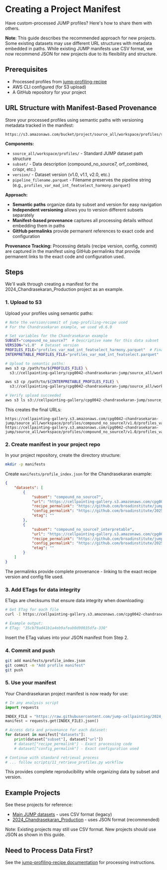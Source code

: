 # Creating a Project Manifest

Have custom-processed JUMP profiles? Here's how to share them with others.

**Note**: This guide describes the recommended approach for new projects. Some existing datasets may use different URL structures with metadata embedded in paths. While existing JUMP manifests use CSV format, we now recommend JSON for new projects due to its flexibility and structure.

## Prerequisites

- Processed profiles from [jump-profiling-recipe](https://github.com/broadinstitute/jump-profiling-recipe/blob/main/DOCUMENTATION.md)
- AWS CLI configured (for S3 upload)
- A GitHub repository for your project

## URL Structure with Manifest-Based Provenance

Store your processed profiles using semantic paths with versioning metadata tracked in the manifest:

```
https://s3.amazonaws.com/bucket/project/source_all/workspace/profiles/subset/version/pipeline_filename.parquet
```

**Components:**
- `source_all/workspace/profiles/` - Standard JUMP dataset path structure
- `subset/` - Data description (compound_no_source7, orf_combined, crispr, etc.)
- `version/` - Dataset version (v1.0, v1.1, v2.0, etc.)
- `pipeline_filename.parquet` - Filename preserves the pipeline string (e.g., `profiles_var_mad_int_featselect_harmony.parquet`)

**Approach:**
- **Semantic paths** organize data by subset and version for easy navigation
- **Independent versioning** allows you to version different subsets separately
- **Manifest-based provenance** captures all processing details without embedding them in paths
- **GitHub permalinks** provide permanent references to exact code and configuration

**Provenance Tracking:**
Processing details (recipe version, config, commit) are captured in the manifest using GitHub permalinks that provide permanent links to the exact code and configuration used.

## Steps

We'll walk through creating a manifest for the 2024_Chandrasekaran_Production project as an example.

### 1. Upload to S3

Upload your profiles using semantic paths:

```bash
# Note the version/commit of jump-profiling-recipe used
# For the Chandrasekaran example, we used v0.6.0

# Set variables for the Chandrasekaran example
SUBSET="compound_no_source7"  # Descriptive name for this data subset
VERSION="v1.0"  # Dataset version 
PROFILES_FILE="profiles_var_mad_int_featselect_harmony.parquet"  # Final processed profiles
INTERPRETABLE_PROFILES_FILE="profiles_var_mad_int_featselect.parquet"  # Interpretable profiles

# Upload to semantic paths:
aws s3 cp /path/to/${PROFILES_FILE} \
  s3://cellpainting-gallery/cpg0042-chandrasekaran-jump/source_all/workspace/profiles/${SUBSET}/${VERSION}/${PROFILES_FILE}

aws s3 cp /path/to/${INTERPRETABLE_PROFILES_FILE} \
  s3://cellpainting-gallery/cpg0042-chandrasekaran-jump/source_all/workspace/profiles/${SUBSET}/${VERSION}/${INTERPRETABLE_PROFILES_FILE}

# Verify upload succeeded
aws s3 ls s3://cellpainting-gallery/cpg0042-chandrasekaran-jump/source_all/workspace/profiles/ --recursive --human-readable
```

This creates the final URLs:
```
https://cellpainting-gallery.s3.amazonaws.com/cpg0042-chandrasekaran-jump/source_all/workspace/profiles/compound_no_source7/v1.0/profiles_var_mad_int_featselect_harmony.parquet
https://cellpainting-gallery.s3.amazonaws.com/cpg0042-chandrasekaran-jump/source_all/workspace/profiles/compound_no_source7/v1.0/profiles_var_mad_int_featselect.parquet
```

### 2. Create manifest in your project repo

In your project repository, create the directory structure:

```bash
mkdir -p manifests
```

Create `manifests/profile_index.json` for the Chandrasekaran example:

```json
{
    "datasets": [
        {
            "subset": "compound_no_source7",
            "url": "https://cellpainting-gallery.s3.amazonaws.com/cpg0042-chandrasekaran-jump/source_all/workspace/profiles/compound_no_source7/v1.0/profiles_var_mad_int_featselect_harmony.parquet",
            "recipe_permalink": "https://github.com/broadinstitute/jump-profiling-recipe/tree/v0.6.0",
            "config_permalink": "https://github.com/broadinstitute/2025_jump_addon_orchestrator/blob/a15dedb35383cb342cd010106615f99939178126/1.convert/input/compound_no_source7.json",
            "etag": ""
        },
        {
            "subset": "compound_no_source7_interpretable",
            "url": "https://cellpainting-gallery.s3.amazonaws.com/cpg0042-chandrasekaran-jump/source_all/workspace/profiles/compound_no_source7/v1.0/profiles_var_mad_int_featselect.parquet",
            "recipe_permalink": "https://github.com/broadinstitute/jump-profiling-recipe/tree/v0.6.0",
            "config_permalink": "https://github.com/broadinstitute/2025_jump_addon_orchestrator/blob/a15dedb35383cb342cd010106615f99939178126/1.convert/input/compound_no_source7.json",
            "etag": ""
        }
    ]
}
```

The permalinks provide complete provenance - linking to the exact recipe version and config file used.

### 3. Add ETags for data integrity

ETags are checksums that ensure data integrity when downloading:

```bash
# Get ETag for each file
curl -I https://cellpainting-gallery.s3.amazonaws.com/cpg0042-chandrasekaran-jump/source_all/workspace/profiles/compound_no_source7/v1.0/profiles_var_mad_int_featselect_harmony.parquet | grep ETag

# Example output: 
# ETag: "35cb79ad41b1a4eb9afeab0d90035dfa-330"
```

Insert the ETag values into your JSON manifest from Step 2.

### 4. Commit and push

```bash
git add manifests/profile_index.json
git commit -m "Add profile manifest"
git push
```

### 5. Use your manifest

Your Chandrasekaran project manifest is now ready for use:

```python
# In any analysis script
import requests

INDEX_FILE = "https://raw.githubusercontent.com/jump-cellpainting/2024_Chandrasekaran_Production/main/manifests/profile_index.json"
manifest = requests.get(INDEX_FILE).json()

# Access data and provenance for each dataset:
for dataset in manifest["datasets"]:
    print(dataset["subset"], dataset["url"])
    # dataset["recipe_permalink"] - Exact processing code
    # dataset["config_permalink"] - Exact configuration used

# Continue with standard retrieval process
# ... follow scripts/11_retrieve_profiles.py workflow
```

This provides complete reproducibility while organizing data by subset and version.

## Example Projects

See these projects for reference:
- [Main JUMP datasets](https://github.com/jump-cellpainting/datasets/blob/main/manifests/profile_index.csv) - uses CSV format (legacy)
- [2024_Chandrasekaran_Production](https://github.com/jump-cellpainting/2024_Chandrasekaran_Production/blob/main/manifests/profile_index.json) - uses JSON format (recommended)

Note: Existing projects may still use CSV format. New projects should use JSON as shown in this guide.

## Need to Process Data First?

See the [jump-profiling-recipe documentation](https://github.com/broadinstitute/jump-profiling-recipe/blob/main/DOCUMENTATION.md) for processing instructions.